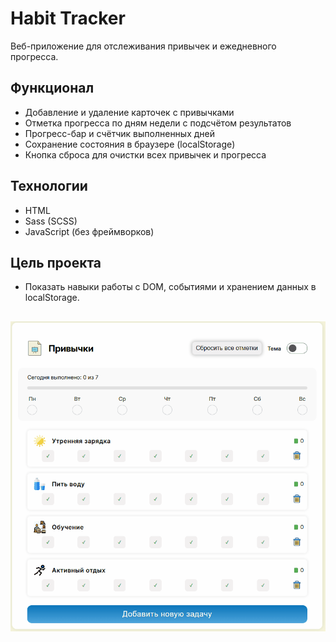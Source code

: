 
# Habit Tracker


Веб-приложение для отслеживания привычек и ежедневного прогресса.
 
## Функционал 

- Добавление и удаление карточек с привычками
- Отметка прогресса по дням недели с подсчётом результатов
- Прогресс-бар и счётчик выполненных дней
- Сохранение состояния в браузере (localStorage)
- Кнопка сброса для очистки всех привычек и прогресса

## Технологии 

- HTML
- Sass (SCSS)
- JavaScript (без фреймворков)

## Цель проекта 
- Показать навыки работы с DOM, событиями и хранением данных в localStorage.
##
  
  ![Demo Habit Tracker](demo.gif)
